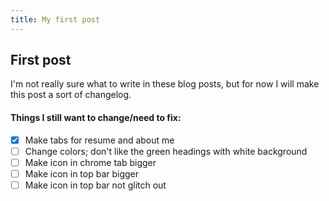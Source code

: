 ```yaml
---
title: My first post
---
```


## First post
I'm not really sure what to write in these blog posts, but for now I will make this post a sort of changelog.

#### Things I still want to change/need to fix:
- [x] Make tabs for resume and about me
- [ ] Change colors; don't like the green headings with white background
- [ ] Make icon in chrome tab bigger
- [ ] Make icon in top bar bigger
- [ ] Make icon in top bar not glitch out